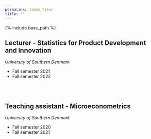 ```yaml
---
permalink: /some_file/
title: ""
---
```


{% include base_path %}


Lecturer - Statistics for Product Development and Innovation
------

*University of Southern Denmark*

* Fall semester 2021
* Fall semester 2022

</br><br/>

Teaching assistant - Microeconometrics
------

*University of Southern Denmark*

* Fall semester 2020
* Fall semester 2021
